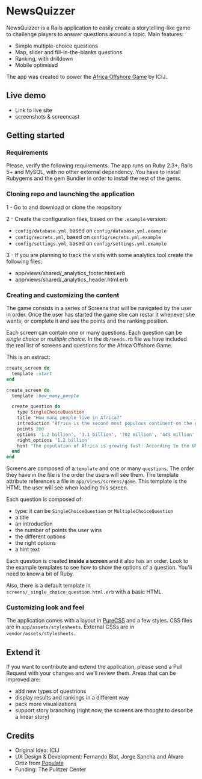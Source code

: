 # NewsQuizzer

NewsQuizzer is a Rails application to easily create a storytelling-like game to challenge players to answer questions around a topic. Main features: 

- Simple multiple-choice questions
- Map, slider and fill-in-the-blanks questions
- Ranking, with drilldown
- Mobile optimised

The app was created to power the [Africa Offshore Game]() by ICIJ.

## Live demo

- Link to live site
- screenshots & screencast

## Getting started

### Requirements

Please, verify the following requirements. The app runs on Ruby 2.3+, Rails 5+ and MySQL, with no other external dependency. You have to install Rubygems and the gem Bundler in order to install the rest of the gems.

### Cloning repo and launching the application

1 - Go to []() and download or clone the reopsitory

2 - Create the configuration files, based on the `.example` version:
  - `config/database.yml`, based on `config/database.yml.example`
  - `config/secrets.yml`, based on `config/secrets.yml.example`
  - `config/settings.yml`, based on `config/settings.yml.example`

3 - If you are planning to track the visits with some analytics tool create the following files: 
  - app/views/shared/_analytics_footer.html.erb
  - app/views/shared/_analytics_header.html.erb

### Creating and customizing the content

The game consists in a series of Screens that will be navigated by the user in order. Once the user
has started the game she can restar it whenever she wants, or complete it and see the points and the
ranking position.

Each screen can contain one or many questions. Each question can be _single choice_ or _multiple
choice_. In the `db/seeds.rb` file we have included the real list of screens and questions for the
Africa Offshore Game.

This is an extract:

```ruby
create_screen do
  template :start
end

create_screen do
  template :how_many_people

  create_question do
    type SingleChoiceQuestion
    title "How many people live in Africa?"
    introduction "Africa is the second most populous continent on the globe, with about 16% of the world’s population."
    points 200
    options '1.2 billion', '3.1 billion', '702 million', '443 million'
    right_options '1.2 billion'
    hint "The population of Africa is growing fast: According to the UN, more than half of global population growth between 2015 and 2050 is expected to occur in Africa."
  end
end
```

Screens are composed of a `template` and one or many `questions`. The order they have in the file is
the order the users will see them. The template attribute references a file in
`app/views/screens/game`. This template is the HTML the user will see when loading this screen.

Each question is composed of:

- type: it can be `SingleChoiceQuestion` or `MultipleChoiceQuestion`
- a title
- an introduction
- the number of points the user wins
- the different options
- the right options
- a hint text

Each question is created **inside a screen** and it also has an order. Look to the example templates
to see how to show the options of a question. You'll need to know a bit of Ruby.

Also, there is a default template in `screens/_single_choice_question.html.erb` with a basic HTML.

### Customizing look and feel

The application comes with a layout in [PureCSS](http://purecss.io) and a few styles. CSS files are
in `app/assets/stylesheets`. External CSSs are in `vendor/assets/stylesheets`. 

## Extend it

If you want to contribute and extend the application, please send a Pull Request with your changes
and we'll review them. Areas that can be improved are:

- add new types of questrions
- display results and rankings in a different way
- pack more visualizations
- support story branching (right now, the screens are thought to describe a linear story)

## Credits

- Original Idea: ICIJ
- UX Design & Development: Fernando Blat, Jorge Sancha and Álvaro Ortiz from [Populate](http://populate.tools)
- Funding: The Pulitzer Center

